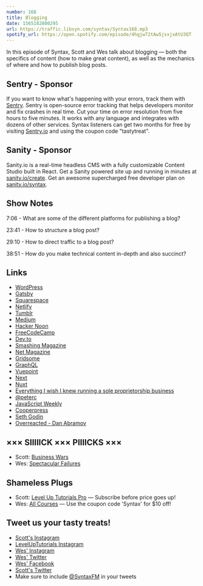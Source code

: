 ```yaml
---
number: 168
title: Blogging
date: 1565182800295
url: https://traffic.libsyn.com/syntax/Syntax168.mp3
spotify_url: https://open.spotify.com/episode/4hgjw72tAw5jsxjxAtU3QT
---
```


In this episode of Syntax, Scott and Wes talk about blogging — both the specifics of content (how to make great content), as well as the mechanics of where and how to publish blog posts.

## Sentry - Sponsor

If you want to know what's happening with your errors, track them with [Sentry](https://sentry.io/). Sentry is open-source error tracking that helps developers monitor and fix crashes in real time. Cut your time on error resolution from five hours to five minutes. It works with any language and integrates with dozens of other services. Syntax listeners can get two months for free by visiting [Sentry.io](https://sentry.io/) and using the coupon code "tastytreat".

## Sanity - Sponsor

Sanity.io is a real-time headless CMS with a fully customizable Content Studio built in React. Get a Sanity powered site up and running in minutes at [sanity.io/create](https://www.sanity.io/create). Get an awesome supercharged free developer plan on [sanity.io/syntax](https://www.sanity.io/syntax).

## Show Notes

7:06 - What are some of the different platforms for publishing a blog?

23:41 - How to structure a blog post?

29:10 - How to direct traffic to a blog post?

38:51 - How do you make technical content in-depth and also succinct?

## Links
* [WordPress](https://wordpress.com/create/)
* [Gatsby](https://www.gatsbyjs.org/)
* [Squarespace](https://www.squarespace.com/)
* [Netlify](https://www.netlify.com/)
* [Tumblr](https://www.tumblr.com/)
* [Medium](https://medium.com/)
* [Hacker Noon](https://hackernoon.com/)
* [FreeCodeCamp](https://https://www.freecodecamp.org//)
* [Dev.to](https://dev.to/)
* [Smashing Magazine](https://www.smashingmagazine.com/)
* [Net Magazine](https://www.creativebloq.com/net-magazine)
* [Gridsome](https://gridsome.org/)
* [GraphQL](https://graphql.org/)
* [Vuepoint](https://www.vuepointagency.com/)
* [Next](https://nextjs.org/)
* [Nuxt](https://nuxtjs.org/)
* [Everything I wish I knew running a sole proprietorship business](https://wesbos.com/sole-proprietorship-ontario/)
* [@peterc](https://twitter.com/peterc)
* [JavaScript Weekly](https://javascriptweekly.com/)
* [Cooperpress](https://cooperpress.com/)
* [Seth Godin](https://www.sethgodin.com/)
* [Overreacted - Dan Abramov](https://overreacted.io/)

## ××× SIIIIICK ××× PIIIICKS ×××
* Scott: [Business Wars](https://wondery.com/shows/business-wars/)
* Wes: [Spectacular Failures](https://www.spectacularfailures.org/)

## Shameless Plugs
* Scott: [Level Up Tutorials Pro](https://www.leveluptutorials.com/pro) — Subscribe before price goes up!
* Wes: [All Courses](https://wesbos.com/courses) — Use the coupon code 'Syntax' for $10 off!

## Tweet us your tasty treats!
* [Scott's Instagram](https://www.instagram.com/stolinski/)
* [LevelUpTutorials Instagram](https://www.instagram.com/LevelUpTutorials/)
* [Wes' Instagram](https://www.instagram.com/wesbos/)
* [Wes' Twitter](https://twitter.com/wesbos)
* [Wes' Facebook](https://www.facebook.com/wesbos.developer)
* [Scott's Twitter](https://twitter.com/stolinski)
* Make sure to include [@SyntaxFM](https://twitter.com/SyntaxFM) in your tweets
